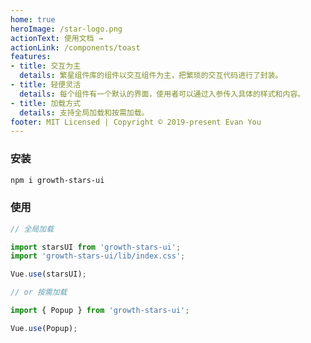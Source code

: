 ```yaml
---
home: true
heroImage: /star-logo.png
actionText: 使用文档 →
actionLink: /components/toast
features:
- title: 交互为主
  details: 繁星组件库的组件以交互组件为主，把繁琐的交互代码进行了封装。
- title: 轻便灵活
  details: 每个组件有一个默认的界面，使用者可以通过入参传入具体的样式和内容。
- title: 加载方式
  details: 支持全局加载和按需加载。
footer: MIT Licensed | Copyright © 2019-present Evan You
---
```


### 安装

``` bash
npm i growth-stars-ui
```

### 使用

``` js
// 全局加载

import starsUI from 'growth-stars-ui';
import 'growth-stars-ui/lib/index.css';

Vue.use(starsUI);

// or 按需加载

import { Popup } from 'growth-stars-ui';

Vue.use(Popup);
```
